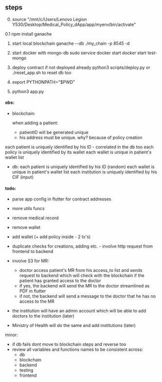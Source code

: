 
## steps

0. source "/mnt/c/Users/Lenovo Legion Y530/Desktop/Medical_Policy_dApp/app/myenv/bin/activate"

0.1
npm install ganache

1. start local blockchain
ganache --db ./my_chain -p 8545 -d

2. start docker with mongo-db
sudo service docker start
docker start test-mongo

3. deploy contract if not deployed already
python3 scripts/deploy.py
or
./reset_app.sh to reset db too

4. export PYTHONPATH="$PWD"

5. python3 app.py


#### obs:
- blockchain:
  
    when adding a patient:
    - patientID will be generated unique
    - his address must be unique. why? because of policy creation

each patient is uniquely identified by his ID - correlated in the db too
each policy is uniquely identified by its wallet
each wallet is unique in patient's wallet list


- db:
each patient is uniquely identified by his ID (random)
each wallet is unique in patient's wallet list
each institution is uniquely identified by his CIF (input)

#### todo:
- parse app config in flutter for contract addresses
- more utils funcs
- remove medical record
- remove wallet
- add wallet (+ add policy inside - 2 tx's)
- duplicate checks for creations, adding etc. - involve http request from frontend to backend
- involve S3 for MR:
  - doctor access patient's MR from his access_to list and sends request to backend which will check
with the blockchain if the patient has granted access to the doctor
  - if yes, the backend will send the MR to the doctor streamlined as PDF in flutter
  - if not, the backend will send a message to the doctor that he has no access to the MR

- the institution will have an admin account which will be able to add doctors to the institution (later)
- Ministry of Health will do the same and add institutions (later)


minor:
- if db fails dont move to blockchain steps and reverse too
- review all variables and functions names to be consistent across:
    - db
    - blockchain
    - backend
    - testing
    - frontend
